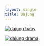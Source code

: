 ```yaml
---
layout: single
title: Dajung
---
```


[![dajung baby](https://img.youtube.com/vi/PtjWzdOG248/0.jpg)](https://www.youtube.com/watch?v=PtjWzdOG248)

[![dajung drama](https://img.youtube.com/vi/vlHP0tmU7eE/0.jpg)](https://www.youtube.com/watch?v=vlHP0tmU7eE)


